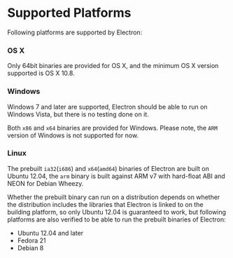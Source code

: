 # Supported Platforms

Following platforms are supported by Electron:

### OS X

Only 64bit binaries are provided for OS X, and the minimum OS X version supported is OS X 10.8.

### Windows

Windows 7 and later are supported, Electron should be able to run on Windows Vista, but there is no testing done on it.

Both `x86` and `x64` binaries are provided for Windows. Please note, the `ARM` version of Windows is not supported for now.

### Linux

The prebuilt `ia32`(`i686`) and `x64`(`amd64`) binaries of Electron are built on Ubuntu 12.04, the `arm` binary is built against ARM v7 with hard-float ABI and NEON for Debian Wheezy.

Whether the prebuilt binary can run on a distribution depends on whether the distribution includes the libraries that Electron is linked to on the building platform, so only Ubuntu 12.04 is guaranteed to work, but following platforms are also verified to be able to run the prebuilt binaries of Electron:

* Ubuntu 12.04 and later
* Fedora 21
* Debian 8
